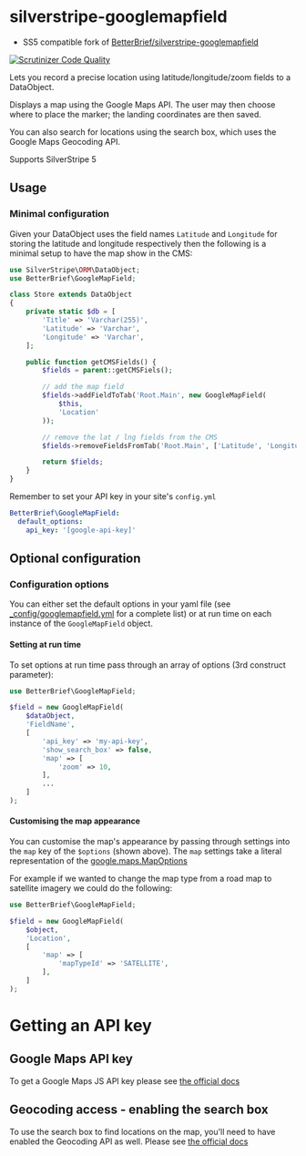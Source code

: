 silverstripe-googlemapfield
==============

* SS5 compatible fork of [BetterBrief/silverstripe-googlemapfield](https://github.com/BetterBrief/silverstripe-googlemapfield)

[![Scrutinizer Code Quality](https://scrutinizer-ci.com/g/BetterBrief/silverstripe-googlemapfield/badges/quality-score.png?b=master)](https://scrutinizer-ci.com/g/BetterBrief/silverstripe-googlemapfield/?branch=master)

Lets you record a precise location using latitude/longitude/zoom fields to a DataObject.

Displays a map using the Google Maps API. The user may then choose where to place the marker; the landing coordinates are then saved.

You can also search for locations using the search box, which uses the Google Maps Geocoding API.

Supports SilverStripe 5

## Usage

### Minimal configuration

Given your DataObject uses the field names `Latitude` and `Longitude` for storing the latitude and longitude
respectively then the following is a minimal setup to have the map show in the CMS:

```php
use SilverStripe\ORM\DataObject;
use BetterBrief\GoogleMapField;

class Store extends DataObject
{
    private static $db = [
        'Title' => 'Varchar(255)',
        'Latitude' => 'Varchar',
        'Longitude' => 'Varchar',
    ];

    public function getCMSFields() {
        $fields = parent::getCMSFiels();

        // add the map field
        $fields->addFieldToTab('Root.Main', new GoogleMapField(
            $this,
            'Location'
        ));

        // remove the lat / lng fields from the CMS
        $fields->removeFieldsFromTab('Root.Main', ['Latitude', 'Longitude']);

        return $fields;
    }
}
```

Remember to set your API key in your site's `config.yml`

```yml
BetterBrief\GoogleMapField:
  default_options:
    api_key: '[google-api-key]'
```

## Optional configuration

### Configuration options

You can either set the default options in your yaml file (see [_config/googlemapfield.yml](_config/googlemapfield.yml)
for a complete list) or at run time on each instance of the `GoogleMapField` object.

#### Setting at run time

To set options at run time pass through an array of options (3rd construct parameter):

```php
use BetterBrief\GoogleMapField;

$field = new GoogleMapField(
    $dataObject,
    'FieldName',
    [
        'api_key' => 'my-api-key',
        'show_search_box' => false,
        'map' => [
            'zoom' => 10,
        ],
        ...
    ]
);
```

#### Customising the map appearance

You can customise the map's appearance by passing through settings into the `map` key of the `$options` (shown above).
The `map` settings take a literal representation of the [google.maps.MapOptions](https://developers.google.com/maps/documentation/javascript/reference?csw=1#MapOptions)

For example if we wanted to change the map type from a road map to satellite imagery we could do the following:

```php
use BetterBrief\GoogleMapField;

$field = new GoogleMapField(
    $object,
    'Location',
    [
        'map' => [
            'mapTypeId' => 'SATELLITE',
        ],
    ]
);
```

# Getting an API key

## Google Maps API key

To get a Google Maps JS API key please see [the official docs](https://developers.google.com/maps/documentation/javascript/get-api-key)

## Geocoding access - enabling the search box

To use the search box to find locations on the map, you'll need to have enabled the Geocoding API as well. Please see
[the official docs](https://developers.google.com/maps/documentation/javascript/geocoding#GetStarted)
